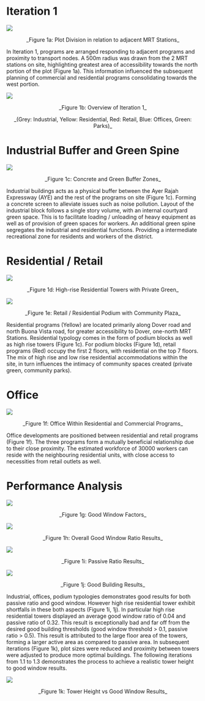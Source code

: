 
# Iteration 1


 ![](imgs/1a.JPG) 

<p align="center"> _Figure 1a: Plot Division in relation to adjacent MRT Stations_


In Iteration 1, programs are arranged responding to adjacent programs and proximity to transport nodes. A 500m radius was drawn from the 2 MRT stations on site, highlighting greatest area of accessibility towards the north portion of the plot (Figure 1a). This information influenced the subsequent planning of commercial and residential programs consolidating towards the west portion.


 ![](imgs/1b.JPG) 

<p align="center"> _Figure 1b: Overview of Iteration 1_
<p align="center"> _(Grey: Industrial, Yellow: Residential, Red: Retail, Blue: Offices, Green: Parks)_
 
# Industrial Buffer and Green Spine


 ![](imgs/1c.JPG) 

<p align="center"> _Figure 1c: Concrete and Green Buffer Zones_
 

Industrial buildings acts as a physical buffer between the Ayer Rajah Expressway (AYE) and the rest of the programs on site (Figure 1c). Forming a concrete screen to alleviate issues such as noise pollution. Layout of the industrial block follows a single story volume, with an internal courtyard green space. This is to facilitate loading / unloading of heavy equipment as well as of provision of green spaces for workers. An additional green spine segregates the industrial and residential functions. Providing a intermediate recreational zone for residents and workers of the district.



# Residential / Retail


 ![](imgs/1d.JPG) 

<p align="center"> _Figure 1d: High-rise Residential Towers with Private Green_
 
 
  ![](imgs/1e.JPG) 

<p align="center"> _Figure 1e: Retail / Residential Podium with Community Plaza_
 
Residential programs (Yellow) are located primarily along Dover road and north Buona Vista road, for greater accessibility to Dover, one-north MRT Stations. Residential typology comes in the form of podium blocks as well as high rise towers (Figure 1c). 
For podium blocks (Figure 1d), retail programs (Red) occupy the first 2 floors, with residential on the top 7 floors. The mix of high rise and low rise residential accommodations within the site, in turn influences the intimacy of community spaces created (private green, community parks). 

# Office


 ![](imgs/1f.JPG) 

<p align="center"> _Figure 1f: Office Within Residential and Commercial Programs_
 

Office developments are positioned between residential and retail programs (Figure 1f). The three programs form a mutually beneficial relationship due to their close proximity. The estimated workforce of 30000 workers can reside with the neighbouring residential units, with close access to necessities from retail outlets as well.

# Performance Analysis

![](imgs/1g.jpg) 

<p align="center"> _Figure 1g: Good Window Factors_
 
 
 ![](imgs/1h.JPG) 

<p align="center"> _Figure 1h: Overall Good Window Ratio Results_
 
 
 ![](imgs/1i.JPG) 

<p align="center"> _Figure 1i: Passive Ratio Results_
 
 
![](imgs/1j.JPG) 

<p align="center"> _Figure 1j: Good Building Results_
 

Industrial, offices, podium typologies demonstrates good results for both passive ratio and good window. However high rise residential tower exhibit shortfalls in these both aspects (Figure 1i, 1j). In particular high rise residential towers displayed an average good window ratio of 0.04 and passive ratio of 0.32. This result is exceptionally bad and far off from the desired good building thresholds (good window threshold > 0.1, passive ratio > 0.5). This result is attributed to the large floor area of the towers, forming a larger active area as compared to passive area. In subsequent iterations (Figure 1k), plot sizes were reduced and proximity between towers were adjusted to produce more optimal buildings. The following iterations from 1.1 to 1.3 demonstrates the process to achieve a realistic tower height to good window results.

![](imgs/1k.jpg) 

<p align="center"> _Figure 1k: Tower Height vs Good Window Results_

